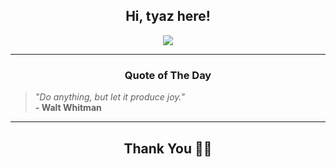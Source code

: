 <h2 align="center"> Hi, tyaz here!</h2>

<p align="center">
<a href="https://github.com/tyazx" alt="github streak"><img src="https://dvst-streak.herokuapp.com/?user=tyazx&theme=tokyonight&fire=DD472C"></a>
</p>

<hr>
<h3 align="center">Quote of The Day</h3>
<p align="center">
<blockquote>
<i>"Do anything, but let it produce joy."</i>
<br>
<b>- Walt Whitman</b>
</blockquote>
</p>


<hr>
<h2 align="center">Thank You 🙏🏼</h2>
